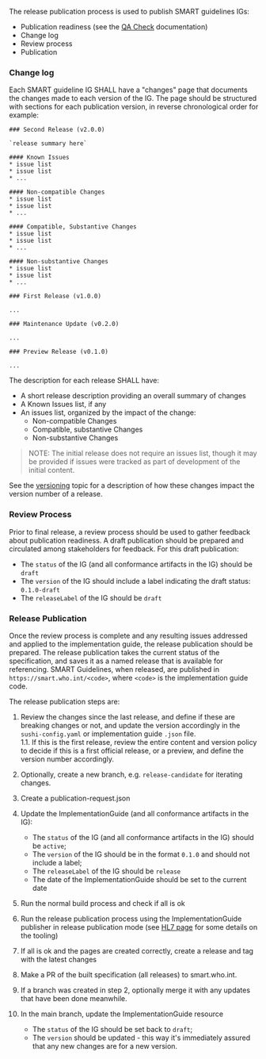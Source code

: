 
The release publication process is used to publish SMART guidelines IGs:

* Publication readiness (see the [QA Check](qa_check.html) documentation)
* Change log
* Review process
* Publication

### Change log

Each SMART guideline IG SHALL have a "changes" page that documents the changes made to each version of the IG. The page should be structured with sections for each publication version, in reverse chronological order for example:

```
### Second Release (v2.0.0)

`release summary here`

#### Known Issues
* issue list
* issue list
* ...

#### Non-compatible Changes
* issue list
* issue list
* ...

#### Compatible, Substantive Changes
* issue list
* issue list
* ...

#### Non-substantive Changes
* issue list
* issue list
* ...

### First Release (v1.0.0)

...

### Maintenance Update (v0.2.0)

...

### Preview Release (v0.1.0)

...
```

The description for each release SHALL have:

* A short release description providing an overall summary of changes
* A Known Issues list, if any
* An issues list, organized by the impact of the change:
    * Non-compatible Changes
    * Compatible, substantive Changes
    * Non-substantive Changes

> NOTE: The initial release does not require an issues list, though it may be provided if issues were tracked as part of development of the initial content.

See the [versioning](versioning.html) topic for a description of how these changes impact the version number of a release.

### Review Process

Prior to final release, a review process should be used to gather feedback about publication readiness. A draft publication should be prepared and circulated among stakeholders for feedback. For this draft publication:

* The `status` of the IG (and all conformance artifacts in the IG) should be `draft`
* The `version` of the IG should include a label indicating the draft status: `0.1.0-draft`
* The `releaseLabel` of the IG should be `draft`


### Release Publication

Once the review process is complete and any resulting issues addressed and applied to the implementation guide, the release publication should be prepared. The release publication takes the current status of the specification, and saves it as a named release that is available for referencing.
SMART Guidelines, when released, are published in `https://smart.who.int/<code>`, where `<code>` is the implementation guide code.   

The release publication steps are:

1. Review the changes since the last release, and define if these are breaking changes or not, and update the version accordingly in the `sushi-config.yaml` or implementation guide `.json` file.  
1.1. If this is the first release, review the entire content and version policy to decide if this is a first official release, or a preview, and define the version number accordingly.

2. Optionally, create a new branch, e.g. `release-candidate` for iterating changes.  

3. Create a publication-request.json   

4. Update the ImplementationGuide (and all conformance artifacts in the IG):
    * The `status` of the IG (and all conformance artifacts in the IG) should be `active`;
    * The `version` of the IG should be in the format `0.1.0` and should not include a label;
    * The `releaseLabel` of the IG should be `release`
    * The date of the ImplementationGuide should be set to the current date

5. Run the normal build process and check if all is ok

6. Run the release publication process using the ImplementationGuide publisher in release publication mode (see [HL7 page](https://confluence.hl7.org/pages/viewpage.action?pageId=81027536) for some details on the tooling)

7. If all is ok and the pages are created correctly, create a release and tag with the latest changes

8. Make a PR of the built specification (all releases) to smart.who.int.

9. If a branch was created in step 2, optionally merge it with any updates that have been done meanwhile.

10. In the main branch, update the ImplementationGuide resource
    * The `status` of the IG should be set back to `draft`;
    * The `version` should be updated - this way it's immediately assured that any new changes are for a new version.